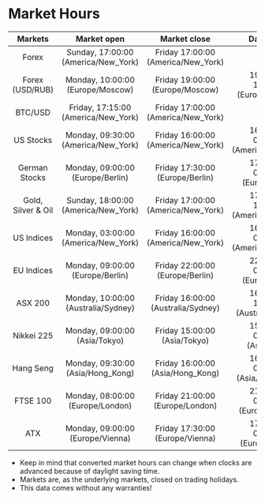 # Market Hours  

| Markets              | Market open                          | Market close                        | Daily Break |
|:--------------------:|:------------------------------------:|:-----------------------------------:|:-----------:|
| Forex                | Sunday, 17:00:00 (America/New_York)  | Friday 17:00:00 (America/New_York)  | 
| Forex (USD/RUB)      | Monday, 10:00:00 (Europe/Moscow)     | Friday 19:00:00 (Europe/Moscow)     | 19:00:00 - 10:00:00 (Europe/Moscow)
| BTC/USD              | Friday, 17:15:00 (America/New_York)  | Friday 17:00:00 (America/New_York)  | 
| US Stocks            | Monday, 09:30:00 (America/New_York)  | Friday 16:00:00 (America/New_York)  | 16:00:00 - 09:30:00 (America/New_York)
| German Stocks        | Monday, 09:00:00 (Europe/Berlin)     | Friday 17:30:00 (Europe/Berlin)     | 17:30:00 - 09:00:00 (Europe/Berlin)
| Gold, Silver & Oil   | Sunday, 18:00:00 (America/New_York)  | Friday 17:00:00 (America/New_York)  | 17:00:00 - 18:00:00 (America/New_York)
| US Indices           | Monday, 03:00:00 (America/New_York)  | Friday 16:00:00 (America/New_York)  | 16:00:00 - 03:00:00 (America/New_York)
| EU Indices           | Monday, 09:00:00 (Europe/Berlin)     | Friday 22:00:00 (Europe/Berlin)     | 22:00:00 - 09:00:00 (Europe/Berlin)
| ASX 200              | Monday, 10:00:00 (Australia/Sydney)  | Friday 16:00:00 (Australia/Sydney)  | 16:00:00 - 10:00:00 (Australia/Sydney)
| Nikkei 225           | Monday, 09:00:00 (Asia/Tokyo)        | Friday 15:00:00 (Asia/Tokyo)        | 15:00:00 - 09:00:00 (Asia/Tokyo)
| Hang Seng            | Monday, 09:30:00 (Asia/Hong_Kong)    | Friday 16:00:00 (Asia/Hong_Kong)    | 16:00:00 - 09:30:00 (Asia/Hong_Kong)
| FTSE 100             | Monday, 08:00:00 (Europe/London)     | Friday 21:00:00 (Europe/London)     | 21:00:00 - 08:00:00 (Europe/London)
| ATX                  | Monday, 09:00:00 (Europe/Vienna)     | Friday 17:30:00 (Europe/Vienna)     | 17:30:00 - 09:00:00 (Europe/Vienna)

* Keep in mind that converted market hours can change when clocks are advanced because of daylight saving time. 
* Markets are, as the underlying markets, closed on trading holidays. 
* This data comes without any warranties! 
